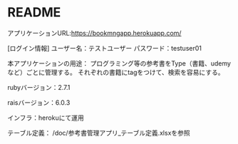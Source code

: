 # README

アプリケーションURL:https://bookmngapp.herokuapp.com/

[ログイン情報]
ユーザー名：テストユーザー
パスワード：testuser01


本アプリケーションの用途：
プログラミング等の参考書をType（書籍、udemyなど）ごとに管理する。
それぞれの書籍にtagをつけて、検索を容易にする。

rubyバージョン：2.7.1

raisバージョン：6.0.3

インフラ：herokuにて運用

テーブル定義：
/doc/参考書管理アプリ_テーブル定義.xlsxを参照
